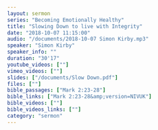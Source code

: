 ```yaml
---
layout: sermon
series: "Becoming Emotionally Healthy"
title: "Slowing Down to live with Integrity"
date: "2018-10-07 11:15:00"
audio: "/documents/2018-10-07 Simon Kirby.mp3"
speaker: "Simon Kirby"
speaker_info: ""
duration: "30'17"
youtube_videos: [""]
vimeo_videos: [""]
slides: ["/documents/Slow Down.pdf"]
files: [""]
bible_passages: ["Mark 2:23-28"]
bible_links: ["Mark 2:23-28&amp;version=NIVUK"]
bible_videos: [""]
bible_videos_links: [""]
category: "sermon"
---
```

